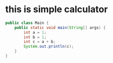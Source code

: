 # this is simple calculator

```java
public class Main {
    public static void main(String[] args) {
        int a = 1;
        int b = 1;
        int c = a + b;
        System.out.println(c);
    }
}
```